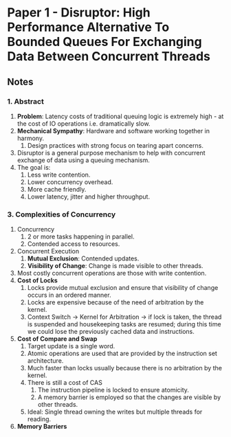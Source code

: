 # Paper 1 - Disruptor: High Performance Alternative To Bounded Queues For Exchanging Data Between Concurrent Threads

## Notes

### 1. Abstract

1. __Problem__: Latency costs of traditional queuing logic is extremely high - at the cost of IO operations i.e. dramatically slow.
2. __Mechanical Sympathy__: Hardware and software working together in harmony.
   1. Design practices with strong focus on tearing apart concerns.
3. Disruptor is a general purpose mechanism to help with concurrent exchange of data using a queuing mechanism.
4. The goal is:
   1. Less write contention.
   2. Lower concurrency overhead.
   3. More cache friendly.
   4. Lower latency, jitter and higher throughput.

### 3. Complexities of Concurrency
1. Concurrency
   1. 2 or more tasks happening in parallel.
   2. Contended access to resources.
2. Concurrent Execution
   1. __Mutual Exclusion__: Contended updates.
   2. __Visibility of Change__: Change is made visible to other threads.
3. Most costly concurrent operations are those with write contention.
4. __Cost of Locks__
   1. Locks provide mutual exclusion and ensure that visibility of change occurs in an ordered manner.
   2. Locks are expensive because of the need of arbitration by the kernel.
   3. Context Switch -> Kernel for Arbitration -> if lock is taken, the thread is suspended and housekeeping tasks are resumed; during this time we could lose the previously cached data and instructions.
5. __Cost of Compare and Swap__
   1. Target update is a single word.
   2. Atomic operations are used that are provided by the instruction set architecture.
   3. Much faster than locks usually because there is no arbitration by the kernel.
   4. There is still a cost of CAS
      1. The instruction pipeline is locked to ensure atomicity.
      2. A memory barrier is employed so that the changes are visible by other threads.
   5. Ideal: Single thread owning the writes but multiple threads for reading.
6. __Memory Barriers__ 